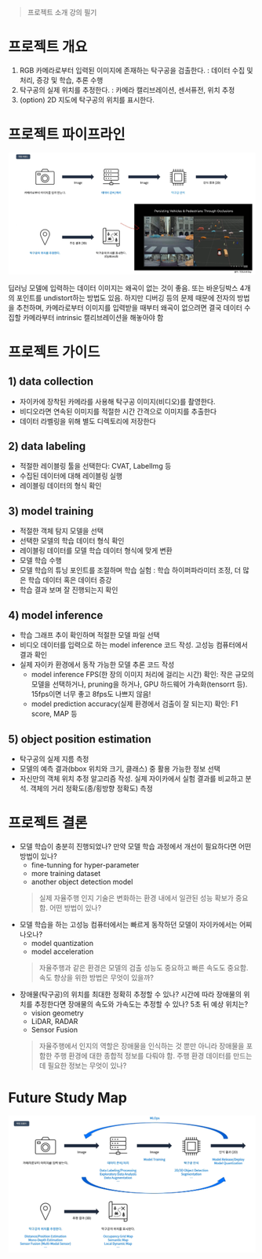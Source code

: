 > 프로젝트 소개 강의 필기

# 프로젝트 개요
1. RGB 카메라로부터 입력된 이미지에 존재하는 탁구공을 검출한다. : 데이터 수집 및 처리, 증강 및 학습, 추론 수행
2. 탁구공의 실제 위치를 추정한다. : 카메라 캘리브레이션, 센서퓨전, 위치 추정
3. (option) 2D 지도에 탁구공의 위치를 표시한다.

# 프로젝트 파이프라인

![](assets/project-pipeline.png)

딥러닝 모델에 입력하는 데이터 이미지는 왜곡이 없는 것이 좋음. 또는 바운딩박스 4개의 포인트를 undistort하는 방법도 있음. 하지만 디버깅 등의 문제 때문에 전자의 방법을 추천하며, 카메라로부터 이미지를 입력받을 때부터 왜곡이 없으려면 결국 데이터 수집할 카메라부터 intrinsic 캘리브레이션을 해놓아야 함

# 프로젝트 가이드
## 1) data collection
* 자이카에 장착된 카메라를 사용해 탁구공 이미지(비디오)를 촬영한다.
* 비디오라면 연속된 이미지를 적절한 시간 간격으로 이미지를 추출한다
* 데이터 라벨링을 위해 별도 디렉토리에 저장한다
## 2) data labeling
* 적절한 레이블링 툴을 선택한다: CVAT, LabelImg 등
* 수집된 데이터에 대해 레이블링 실행
* 레이블링 데이터의 형식 확인
## 3) model training
* 적절한 객체 탐지 모델을 선택
* 선택한 모델의 학습 데이터 형식 확인
* 레이블링 데이터를 모델 학습 데이터 형식에 맞게 변환
* 모델 학습 수행
* 모델 학습의 튜닝 포인트를 조절하며 학습 실험 : 학습 하이퍼파라미터 조정, 더 많은 학습 데이터 혹은 데이터 증강
* 학습 결과 보며 잘 진행되는지 확인
## 4) model inference
*  학습 그래프 추이 확인하며 적절한 모델 파일 선택
* 비디오 데이터를 입력으로 하는 model inference 코드 작성. 고성능 컴퓨터에서 결과 확인
* 실제 자이카 환경에서 동작 가능한 모델 추론 코드 작성
    * model inference FPS(한 장의 이미지 처리에 걸리는 시간) 확인: 작은 규모의 모델을 선택하거나, pruning을 하거나, GPU 하드웨어 가속화(tensorrt 등). 15fps이면 너무 좋고 8fps도 나쁘지 않음!
    * model prediction accuracy(실제 환경에서 검출이 잘 되는지) 확인: F1 score, MAP 등
## 5) object position estimation
* 탁구공의 실제 지름 측정
* 모델의 예측 결과(bbox 위치와 크기, 클래스) 중 활용 가능한 정보 선택
* 자신만의 객체 위치 추정 알고리즘 작성. 실제 자이카에서 실험 결과를 비교하고 분석. 객체의 거리 정확도(종/횡방향 정확도) 측정

# 프로젝트 결론
* 모델 학습이 충분히 진행되었나? 만약 모델 학습 과정에서 개선이 필요하다면 어떤 방법이 있나?
    * fine-tunning for hyper-parameter
    * more training dataset
    * another object detection model
    > 실제 자율주행 인지 기술은 변화하는 환경 내에서 일관된 성능 확보가 중요함. 어떤 방법이 있나?
* 모델 학습을 하는 고성능 컴퓨터에서는 빠르게 동작하던 모델이 자이카에서는 어찌 나오나?
    * model quantization
    * model acceleration
    > 자율주행과 같은 환경은 모델의 검출 성능도 중요하고 빠른 속도도 중요함. 속도 향상을 위한 방법은 무엇이 있을까?
* 장애물(탁구공)의 위치를 최대한 정확히 추정할 수 있나? 시간에 따라 장애물의 위치를 추정한다면 장애물의 속도와 가속도는 추정할 수 있나? 5초 뒤 예상 위치는?
    * vision geometry
    * LiDAR, RADAR
    * Sensor Fusion
    > 자율주행에서 인지의 역할은 장애물을 인식하는 것 뿐만 아니라 장애물을 포함한 주행 환경에 대한 종합적 정보를 다뤄야 함. 주행 환경 데이터를 만드는데 필요한 정보는 무엇이 있나?

# Future Study Map
![](assets/future-study-map.png)
